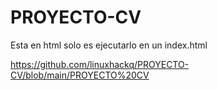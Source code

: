 # PROYECTO-CV
Esta en html solo es ejecutarlo en un index.html

https://github.com/linuxhackq/PROYECTO-CV/blob/main/PROYECTO%20CV
